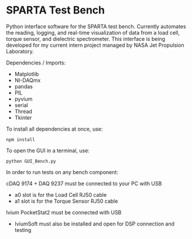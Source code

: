 # SPARTA Test Bench
Python interface software for the SPARTA test bench. Currently automates the reading, logging, and real-time visualization of data from a load cell, torque sensor, and dielectric spectrometer.
This interface is being developed for my current intern project managed by NASA Jet Propulsion Laboratory.

Dependencies / Imports:
 - Matplotlib
 - NI-DAQmx
 - pandas
 - PIL
 - pyvium
 - serial
 - Thread
 - Tkinter

To install all dependencies at once, use:
```
npm install
```

To open the GUI in a terminal, use:
```
python GUI_Bench.py
```

In order to run tests on any bench component:

cDAQ 9174 + DAQ 9237 must be connected to your PC with USB
 - a0 slot is for the Load Cell RJ50 cable
 - a1 slot is for the Torque Sensor RJ50 cable

Ivium PocketStat2 must be connected with USB
 - IviumSoft must also be installed and open for DSP connection and testing
